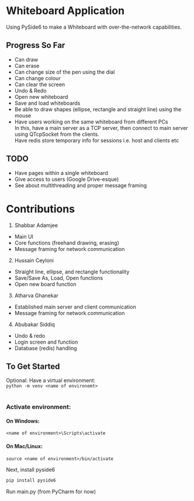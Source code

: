 # Whiteboard Application
Using PySide6 to make a Whiteboard with over-the-network capabilities.

## Progress So Far
- Can draw
- Can erase
- Can change size of the pen using the dial
- Can change colour
- Can clear the screen
- Undo & Redo
- Open new whiteboard
- Save and load whiteboards
- Be able to draw shapes (ellipse, rectangle and straight line) using the mouse
- Have users working on the same whiteboard from different PCs
  <br>In this, have a main server as a TCP server, then connect to main server using QTcpSocket from the clients.
  <br>Have redis store temporary info for sessions i.e. host and clients etc

## TODO
- Have pages within a single whiteboard
- Give access to users (Google Drive-esque) <br>
- See about multithreading and proper message framing

# Contributions
1. Shabbar Adamjee
  - Main UI
  - Core functions (freehand drawing, erasing)
  - Message framing for network communication

2. Hussain Ceyloni
  - Straight line, ellipse, and rectangle functionality
  - Save/Save As, Load, Open functions
  - Open new board function

3. Atharva Ghanekar
  - Established main server and client communication
  - Message framing for network communication

4. Abubakar Siddiq
  - Undo & redo
  - Login screen and function
  - Database (redis) handling

## To Get Started
Optional: Have a virtual environment: <br> `python -m venv <name of environemt>` <br><br>
### Activate environment: <br>
#### On Windows:
`<name of environment>\Scripts\activate`

#### On Mac/Linux:
`source <name of environment>/bin/activate`

Next, install pyside6
```python
pip install pyside6
```

Run main.py (from PyCharm for now)
